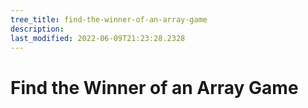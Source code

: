 ```yaml
---
tree_title: find-the-winner-of-an-array-game
description: 
last_modified: 2022-06-09T21:23:28.2328
---
```


# Find the Winner of an Array Game
